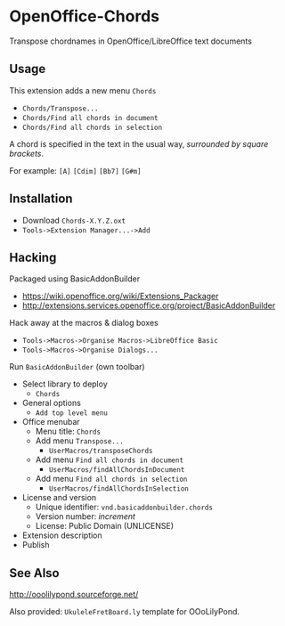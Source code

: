 OpenOffice-Chords
=================

Transpose chordnames in OpenOffice/LibreOffice text documents

Usage
-----

This extension adds a new menu `Chords`

   * `Chords/Transpose...`
   * `Chords/Find all chords in document`
   * `Chords/Find all chords in selection`

A chord is specified in the text in the usual way, *surrounded by square brackets*.

For example: `[A]` `[Cdim]` `[Bb7]` `[G#m]`


Installation
------------

   * Download `Chords-X.Y.Z.oxt`
   * `Tools->Extension Manager...->Add`


Hacking
-------

Packaged using BasicAddonBuilder

   * https://wiki.openoffice.org/wiki/Extensions_Packager
   * http://extensions.services.openoffice.org/project/BasicAddonBuilder

Hack away at the macros & dialog boxes

   * `Tools->Macros->Organise Macros->LibreOffice Basic`
   * `Tools->Macros->Organise Dialogs...`

Run `BasicAddonBuilder` (own toolbar)

   * Select library to deploy
      - `Chords`
   * General options
      - `Add top level menu`
   * Office menubar
      - Menu title: `Chords`
      - Add menu `Transpose...`
         - `UserMacros/transposeChords`
      - Add menu `Find all chords in document`
         - `UserMacros/findAllChordsInDocument`
      - Add menu `Find all chords in selection`
         - `UserMacros/findAllChordsInSelection`
   *  License and version
      - Unique identifier:  `vnd.basicaddonbuilder.chords`
      - Version number: *increment*
      - License: Public Domain (UNLICENSE)
   * Extension description
   * Publish


See Also
--------

http://ooolilypond.sourceforge.net/

Also provided: `UkuleleFretBoard.ly` template for OOoLilyPond.
